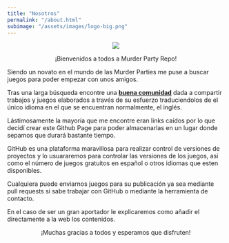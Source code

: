 ```yaml
---
title: "Nosotros"
permalink: "/about.html"
subimage: "/assets/images/logo-big.png"
---
```


<p><center><img src="{% if page.subimage contains "://" %}{{ page.subimage }}{% else %}{{ page.subimage | absolute_url }}{% endif %}"></center></p>

<p><center>¡Bienvenidos a todos a Murder Party Repo!</center></p>

Siendo un novato en el mundo de las Murder Parties me puse a buscar juegos para poder empezar con unos amigos.

Tras una larga búsqueda encontre una <b>[buena comunidad](http://labsk.net/index.php?topic=6871.0)</b> dada a compartir trabajos y juegos elaborados a través de su esfuerzo traduciendolos de el único idioma en el que se encuentran normalmente, el inglés.

Lástimosamente la mayoría que me encontre eran links caídos por lo que decidí crear este Github Page para poder almacenarlas en un lugar donde sepamos que durará bastante tiempo.

GitHub es una plataforma maravillosa para realizar control de versiones de proyectos y lo usuararemos para controlar las versiones de los juegos, así como el número de juegos gratuitos en español o otros idiomas que esten disponibles.

Cualquiera puede enviarnos juegos para su publicación ya sea mediante pull requests si sabe trabajar con GitHub o mediante la herramienta de contacto.

En el caso de ser un gran aportador le explicaremos como añadir el directamente a la web los contenidos.

<p><center>¡Muchas gracias a todos y esperamos que disfruten!</center></p>
